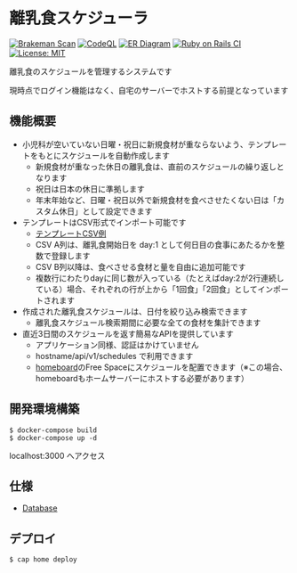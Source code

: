 # 離乳食スケジューラ

[![Brakeman Scan](https://github.com/seita1996/rinyushoku/actions/workflows/brakeman.yml/badge.svg)](https://github.com/seita1996/rinyushoku/actions/workflows/brakeman.yml)
[![CodeQL](https://github.com/seita1996/rinyushoku/actions/workflows/codeql.yml/badge.svg)](https://github.com/seita1996/rinyushoku/actions/workflows/codeql.yml)
[![ER Diagram](https://github.com/seita1996/rinyushoku/actions/workflows/er.yml/badge.svg)](https://github.com/seita1996/rinyushoku/actions/workflows/er.yml)
[![Ruby on Rails CI](https://github.com/seita1996/rinyushoku/actions/workflows/rubyonrails.yml/badge.svg)](https://github.com/seita1996/rinyushoku/actions/workflows/rubyonrails.yml)
[![License: MIT](https://img.shields.io/badge/License-MIT-yellow.svg)](https://opensource.org/licenses/MIT)

離乳食のスケジュールを管理するシステムです

現時点でログイン機能はなく、自宅のサーバーでホストする前提となっています

## 機能概要

- 小児科が空いていない日曜・祝日に新規食材が重ならないよう、テンプレートをもとにスケジュールを自動作成します
  - 新規食材が重なった休日の離乳食は、直前のスケジュールの繰り返しとなります
  - 祝日は日本の休日に準拠します
  - 年末年始など、日曜・祝日以外で新規食材を食べさせたくない日は「カスタム休日」として設定できます
- テンプレートはCSV形式でインポート可能です
  - [テンプレートCSV例](https://github.com/seita1996/rinyushoku/blob/main/spec/fixtures/files/rinyushoku_success.csv)
  - CSV A列は、離乳食開始日を day:1 として何日目の食事にあたるかを整数で登録します
  - CSV B列以降は、食べさせる食材と量を自由に追加可能です
  - 複数行にわたりdayに同じ数が入っている（たとえばday:2が2行連続している）場合、それぞれの行が上から「1回食」「2回食」としてインポートされます
- 作成された離乳食スケジュールは、日付を絞り込み検索できます
  - 離乳食スケジュール検索期間に必要な全ての食材を集計できます
- 直近3日間のスケジュールを返す簡易なAPIを提供しています
  - アプリケーション同様、認証はかけていません
  - hostname/api/v1/schedules で利用できます
  - [homeboard](https://github.com/seita1996/homeboard)のFree Spaceにスケジュールを配置できます（※この場合、homeboardもホームサーバーにホストする必要があります）

## 開発環境構築

```
$ docker-compose build
$ docker-compose up -d
```

localhost:3000 へアクセス

## 仕様

- [Database](https://seita1996.github.io/rinyushoku/)

## デプロイ

```
$ cap home deploy
```
